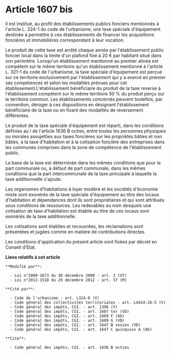 # Article 1607 bis

Il est institué, au profit des établissements publics fonciers mentionnés à l'article L. 324-1 du code de l'urbanisme, une
taxe spéciale d'équipement destinée à permettre à ces établissements de financer les acquisitions foncières et immobilières
correspondant à leur vocation. 

Le produit de cette taxe est arrêté chaque année par l'établissement public foncier local dans la limite d'un plafond fixé à
20 € par habitant situé dans son périmètre. Lorsqu'un établissement mentionné au premier alinéa est compétent sur le même
territoire qu'un établissement mentionné à  l'article L. 321-1 du code de l'urbanisme, la taxe spéciale d'équipement est
perçue sur ce territoire exclusivement par l'établissement qui y a exercé en premier ses compétences et selon les modalités
prévues pour cet établissement.L'établissement bénéficiaire du produit de la taxe reverse à l'établissement compétent sur le
même territoire 50 % du produit perçu sur le territoire commun. Les établissements concernés peuvent toutefois, par
convention, déroger à ces dispositions en désignant l'établissement bénéficiaire de la taxe ou en fixant des modalités de
reversement différentes. 

Le produit de la taxe spéciale d'équipement est réparti, dans les conditions définies au I de l'article 1636 B octies, entre
toutes les personnes physiques ou morales assujetties aux taxes foncières sur les propriétés bâties et non bâties, à la taxe
d'habitation et à la cotisation foncière des entreprises dans les communes comprises dans la zone de compétence de
l'établissement public. 

La base de la taxe est déterminée dans les mêmes conditions que pour la part communale ou, à défaut de part communale, dans
les mêmes conditions que la part intercommunale de la taxe principale à laquelle la taxe additionnelle s'ajoute. 

Les organismes d'habitations à loyer modéré et les sociétés d'économie mixte sont exonérés de la taxe spéciale d'équipement
au titre des locaux d'habitation et dépendances dont ils sont propriétaires et qui sont attribués sous conditions de
ressources. Les redevables au nom desquels une cotisation de taxe d'habitation est établie au titre de ces locaux sont
exonérés de la taxe additionnelle. 

Les cotisations sont établies et recouvrées, les réclamations sont présentées et jugées comme en matière de contributions
directes. 

Les conditions d'application du présent article sont fixées par décret en Conseil d'Etat.

**Liens relatifs à cet article**

	**Modifié par**:

	  - Loi n°2009-1673 du 30 décembre 2009 - art. 2 (VT)
	  - Loi n°2012-1510 du 29 décembre 2012 - art. 37 (M)

	**Cité par**:

	  - Code de l'urbanisme - art. L324-8 (V)
	  - Code général des collectivités territoriales - art. L4424-26-5 (V)
	  - Code général des impôts, CGI. - art. 1396 (V)
	  - Code général des impôts, CGI. - art. 1607 ter (VD)
	  - Code général des impôts, CGI. - art. 1609 F (Ab)
	  - Code général des impôts, CGI. - art. 1609 G (VD)
	  - Code général des impôts, CGI. - art. 1647 B sexies (VD)
	  - Code général des impôts, CGI. - art. 1647 C quinquies A (Ab)

	**Cite**:

	  - Code général des impôts, CGI. - art. 1636 B octies
